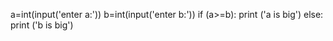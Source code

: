 a=int(input('enter a:'))
b=int(input('enter b:'))
if (a>=b):
 print ('a is big')
else:
 print ('b is big')
